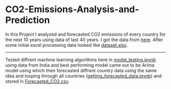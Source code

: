 # CO2-Emissions-Analysis-and-Prediction
In this Project I analyzed and forecasted CO2 emissions of every country for the next 10 years using data of last 40 years. I got the data from [here](https://www.iea.org/data-and-statistics/data-tools/greenhouse-gas-emissions-from-energy-data-explorer). After some initial excel processing data looked like [dataset.xlsx](dataset.xlsx).

---

Tested diffrent machine learning algorithms here in [model_testing.ipynb](model_testing.ipynb) using data from India and best performing model came out to be Arima model using which then forecasted diffrent country data using the same idea and looping through all countries ([getting_forecasted_data.ipynb](getting_forecasted_data.ipynb)) and stored in [Forecasted_CO2.csv](Forecasted_CO2.csv).
